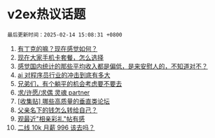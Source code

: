 # v2ex热议话题

`最后更新时间：2025-02-14 15:08:31 +0800`

1. [有丁克的嘛？现在感觉如何？](https://www.v2ex.com/t/1111404)
1. [现在大家手机卡套餐，怎么选择](https://www.v2ex.com/t/1111343)
1. [感觉国内统计的那些平均收入都是偏低，是来安慰人的，不知道对不？](https://www.v2ex.com/t/1111228)
1. [ai 对程序员行业的冲击到底有多大](https://www.v2ex.com/t/1111274)
1. [兄弟们，有个躺平的机会考虑要不要去](https://www.v2ex.com/t/1111415)
1. [求/许愿/求偶 灵魂 partner](https://www.v2ex.com/t/1111315)
1. [[收集贴] 哪些高质量的垂直类论坛](https://www.v2ex.com/t/1111354)
1. [父亲名下的钱怎么转给自己？](https://www.v2ex.com/t/1111213)
1. [观最近"相亲彩礼"帖有感](https://www.v2ex.com/t/1111386)
1. [二线 10k 月薪 996 该去吗？](https://www.v2ex.com/t/1111275)

